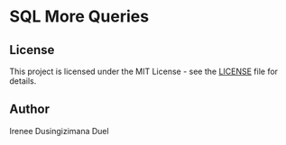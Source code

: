 # SQL More Queries


## License

This project is licensed under the MIT License - see the [LICENSE](LICENSE) file for details.

## Author

Irenee Dusingizimana Duel
